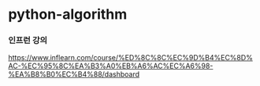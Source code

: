 # python-algorithm
### 인프런 강의 
https://www.inflearn.com/course/%ED%8C%8C%EC%9D%B4%EC%8D%AC-%EC%95%8C%EA%B3%A0%EB%A6%AC%EC%A6%98-%EA%B8%B0%EC%B4%88/dashboard
